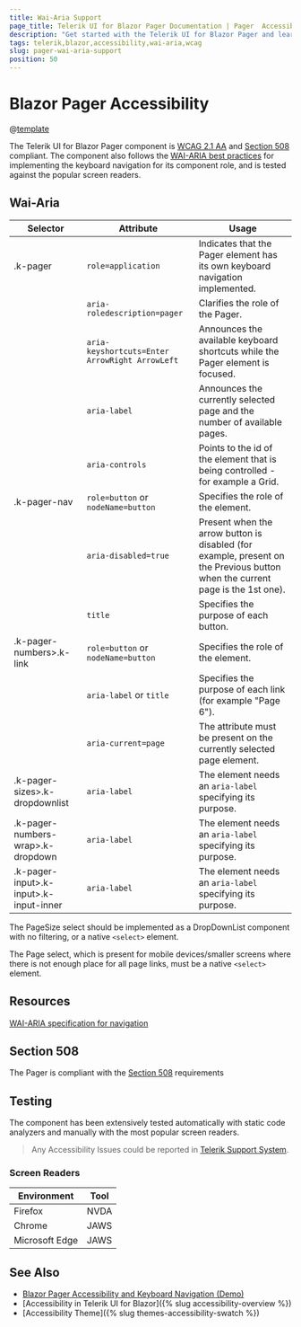 ```yaml
---
title: Wai-Aria Support
page_title: Telerik UI for Blazor Pager Documentation | Pager  Accessibility
description: "Get started with the Telerik UI for Blazor Pager and learn about its accessibility support for WAI-ARIA, Section 508, and WCAG 2.1."
tags: telerik,blazor,accessibility,wai-aria,wcag
slug: pager-wai-aria-support 
position: 50 
---
```


# Blazor Pager Accessibility

@[template](/_contentTemplates/common/parameters-table-styles.md#table-layout)



The Telerik UI for Blazor Pager component is [WCAG 2.1 AA](https://www.w3.org/TR/WCAG21/) and [Section 508](http://www.section508.gov/) compliant. The component also follows the [WAI-ARIA best practices](https://www.w3.org/WAI/ARIA/apg/) for implementing the keyboard navigation for its component role, and is tested against the popular screen readers.

## Wai-Aria

| Selector | Attribute | Usage |
| -------- | --------- | ----- |
| .k-pager | `role=application` | Indicates that the Pager element has its own keyboard navigation implemented. |
|  | `aria-roledescription=pager` | Clarifies the role of the Pager. |
|  | `aria-keyshortcuts=Enter ArrowRight ArrowLeft` | Announces the available keyboard shortcuts while the Pager element is focused. |
|  | `aria-label` | Announces the currently selected page and the number of available pages. |
|  | `aria-controls` | Points to the id of the element that is being controlled - for example a Grid. |
| .k-pager-nav | `role=button` or `nodeName=button` | Specifies the role of the element. |
|  | `aria-disabled=true` | Present when the arrow button is disabled (for example, present on the Previous button when the current page is the 1st one). |
|  | `title` | Specifies the purpose of each button. |
| .k-pager-numbers>.k-link | `role=button` or `nodeName=button` | Specifies the role of the element. |
|  | `aria-label` or `title` | Specifies the purpose of each link (for example "Page 6"). |
|  | `aria-current=page` | The attribute must be present on the currently selected page element. |
| .k-pager-sizes>.k-dropdownlist | `aria-label` | The element needs an `aria-label` specifying its purpose. |
| .k-pager-numbers-wrap>.k-dropdown | `aria-label` | The element needs an `aria-label` specifying its purpose. |
| .k-pager-input>.k-input>.k-input-inner | `aria-label` | The element needs an `aria-label` specifying its purpose. |


The PageSize select should be implemented as a DropDownList component with no filtering, or a native `<select>` element.


The Page select, which is present for mobile devices/smaller screens where there is not enough place for all page links, must be a native `<select>` element.

## Resources

[WAI-ARIA specification for navigation](https://www.w3.org/TR/wai-aria-1.2/#navigation)

## Section 508


The Pager is compliant with the [Section 508](http://www.section508.gov/) requirements

## Testing


The component has been extensively tested automatically with static code analyzers and manually with the most popular screen readers.

> Any Accessibility Issues could be reported in [Telerik Support System](https://www.telerik.com/account/support-center).

### Screen Readers

| Environment | Tool |
| ----------- | ---- |
| Firefox | NVDA |
| Chrome | JAWS |
| Microsoft Edge | JAWS |



## See Also

* [Blazor Pager Accessibility and Keyboard Navigation (Demo)](https://demos.telerik.com/blazor-ui/pager/keyboard-navigation)
* [Accessibility in Telerik UI for Blazor]({% slug accessibility-overview %})
* [Accessibility Theme]({% slug themes-accessibility-swatch %})
